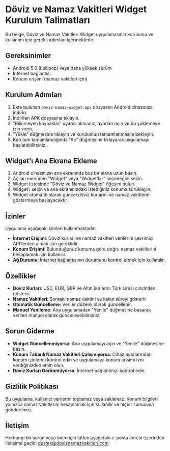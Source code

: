 # Döviz ve Namaz Vakitleri Widget Kurulum Talimatları

Bu belge, Döviz ve Namaz Vakitleri Widget uygulamasının kurulumu ve kullanımı için gerekli adımları içermektedir.

## Gereksinimler

- Android 5.0 (Lollipop) veya daha yüksek sürüm
- İnternet bağlantısı
- Konum erişimi (namaz vakitleri için)

## Kurulum Adımları

1. Ekte bulunan `doviz-namaz-widget.apk` dosyasını Android cihazınıza indirin.
2. İndirilen APK dosyasına tıklayın.
3. "Bilinmeyen kaynaklar" uyarısı alırsanız, ayarları açın ve bu yüklemeye izin verin.
4. "Yükle" düğmesine tıklayın ve kurulumun tamamlanmasını bekleyin.
5. Kurulum tamamlandığında "Aç" düğmesine tıklayarak uygulamayı başlatabilirsiniz.

## Widget'ı Ana Ekrana Ekleme

1. Android cihazınızın ana ekranında boş bir alana uzun basın.
2. Açılan menüden "Widget" veya "Widget'lar" seçeneğini seçin.
3. Widget listesinde "Döviz ve Namaz Widget" öğesini bulun.
4. Widget'ı seçin ve ana ekranınızdaki istediğiniz konuma sürükleyin.
5. Widget otomatik olarak güncel döviz kurlarını ve namaz vakitlerini göstermeye başlayacaktır.

## İzinler

Uygulama aşağıdaki izinleri kullanmaktadır:

- **İnternet Erişimi**: Döviz kurları ve namaz vakitleri verilerini çevrimiçi API'lerden almak için gereklidir.
- **Konum Erişimi**: Bulunduğunuz konuma göre doğru namaz vakitlerini hesaplamak için kullanılır.
- **Ağ Durumu**: İnternet bağlantısının durumunu kontrol etmek için kullanılır.

## Özellikler

- **Döviz Kurları**: USD, EUR, GBP ve Altın kurlarını Türk Lirası cinsinden gösterir.
- **Namaz Vakitleri**: Sonraki namaz vaktini ve kalan süreyi gösterir.
- **Otomatik Güncelleme**: Veriler düzenli olarak güncellenir.
- **Manuel Yenileme**: Ana uygulamadan "Yenile" düğmesine basarak verileri manuel olarak güncelleyebilirsiniz.

## Sorun Giderme

- **Widget Güncellenmiyorsa**: Ana uygulamayı açın ve "Yenile" düğmesine basın.
- **Konum Tabanlı Namaz Vakitleri Çalışmıyorsa**: Cihaz ayarlarından konum izinlerini kontrol edin ve uygulamaya konum erişimi izni verdiğinizden emin olun.
- **Döviz Kurları Görünmüyorsa**: İnternet bağlantınızı kontrol edin.

## Gizlilik Politikası

Bu uygulama, kullanıcı verilerini toplamaz veya saklamaz. Konum bilgileri yalnızca namaz vakitlerini hesaplamak için kullanılır ve hiçbir sunucuya gönderilmez.

## İletişim

Herhangi bir sorun veya öneri için lütfen aşağıdaki e-posta adresi üzerinden iletişime geçin:
destek@doviznamazvakitleri.com
